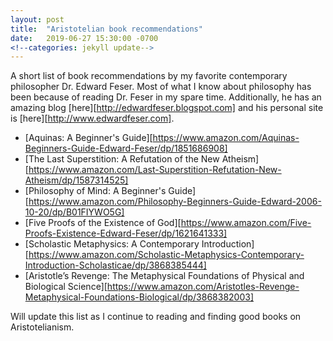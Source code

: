```yaml
---
layout: post
title:  "Aristotelian book recommendations"
date:   2019-06-27 15:30:00 -0700
<!--categories: jekyll update-->
---
```

A short list of book recommendations by my favorite contemporary philosopher Dr. Edward Feser. Most of what I know about philosophy has been because of reading Dr. Feser in my spare time. Additionally, he has an amazing blog [here][http://edwardfeser.blogspot.com] and his personal site is [here][http://www.edwardfeser.com].

* [Aquinas: A Beginner's Guide][https://www.amazon.com/Aquinas-Beginners-Guide-Edward-Feser/dp/1851686908]
* [The Last Superstition: A Refutation of the New Atheism][https://www.amazon.com/Last-Superstition-Refutation-New-Atheism/dp/1587314525]
* [Philosophy of Mind: A Beginner's Guide][https://www.amazon.com/Philosophy-Beginners-Guide-Edward-2006-10-20/dp/B01FIYWO5G]
* [Five Proofs of the Existence of God][https://www.amazon.com/Five-Proofs-Existence-Edward-Feser/dp/1621641333]
* [Scholastic Metaphysics: A Contemporary Introduction][https://www.amazon.com/Scholastic-Metaphysics-Contemporary-Introduction-Scholasticae/dp/3868385444]
* [Aristotle’s Revenge: The Metaphysical Foundations of Physical and Biological Science][https://www.amazon.com/Aristotles-Revenge-Metaphysical-Foundations-Biological/dp/3868382003]

Will update this list as I continue to reading and finding good books on Aristotelianism. 

<!--You’ll find this post in your `_posts` directory. Go ahead and edit it and re-build the site to see your changes. You can rebuild the site in many different ways, but the most common way is to run `jekyll serve`, which launches a web server and auto-regenerates your site when a file is updated.-->
<!---->
<!--To add new posts, simply add a file in the `_posts` directory that follows the convention `YYYY-MM-DD-name-of-post.ext` and includes the necessary front matter. Take a look at the source for this post to get an idea about how it works.-->
<!---->
<!--Jekyll also offers powerful support for code snippets:-->
<!---->
<!--{% highlight ruby %}-->
<!--def print_hi(name)-->
<!--  puts "Hi, #{name}"-->
<!--end-->
<!--print_hi('Tom')-->
<!--#=> prints 'Hi, Tom' to STDOUT.-->
<!--{% endhighlight %}-->
<!---->
<!--Check out the [Jekyll docs][jekyll-docs] for more info on how to get the most out of Jekyll. File all bugs/feature requests at [Jekyll’s GitHub repo][jekyll-gh]. If you have questions, you can ask them on [Jekyll Talk][jekyll-talk].-->
<!---->
<!--[jekyll-docs]: https://jekyllrb.com/docs/home-->
<!--[jekyll-gh]:   https://github.com/jekyll/jekyll-->
<!--[jekyll-talk]: https://talk.jekyllrb.com/-->
